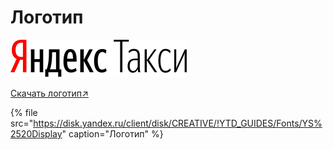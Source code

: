 # Логотип

![](.gitbook/assets/logo_yandex_taxi.svg)

[Скачать логотип↗](https://disk.yandex.ru/client/disk/CREATIVE/!YTD_GUIDES/Fonts/YS%2520Text)

{% file src="https://disk.yandex.ru/client/disk/CREATIVE/!YTD_GUIDES/Fonts/YS%2520Display" caption="Логотип" %}

